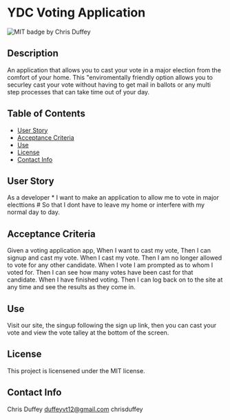 # YDC Voting Application
  ![MIT badge ](https://img.shields.io/badge/License-MIT-yellow.svg)
  by Chris Duffey
  ## Description
  An application that allows you to cast your vote in a major election from the comfort of your home. This "enviromentally friendly option allows you to securley cast your vote without having to get mail in ballots or any multi step processes that can take time out of your day.
  ## Table of Contents
  - [User Story](#user-story)
  - [Acceptance Criteria](#acceptance-criteria)
  - [Use](#use)
  - [License](#license)
  - [Contact Info](#contact-info)


  ## User Story
  As a developer * I want to make an application to allow me to vote in major electtions # So that I dont have to leave my home or interfere with my normal day to day.
  ## Acceptance Criteria
  Given a voting application app, When I want to cast my vote, Then I can signup and cast my vote. When I cast my vote. Then I am no longer allowed to vote for any other candidate. When I vote I am prompted as to whom I voted for. Then I can see how many votes have been cast for that candidate. When I have finished voting.  Then I can log back on to the site at any time and see the results as they come in.
  ## Use
  Visit our site, the singup following the sign up link, then you can cast your vote and view the vote talley at the bottom of the screen.
  ## License
This project is licensened under the MIT license.
  ## Contact Info
  Chris Duffey
  duffeyvt12@gmail.com
  chrisduffey

  
